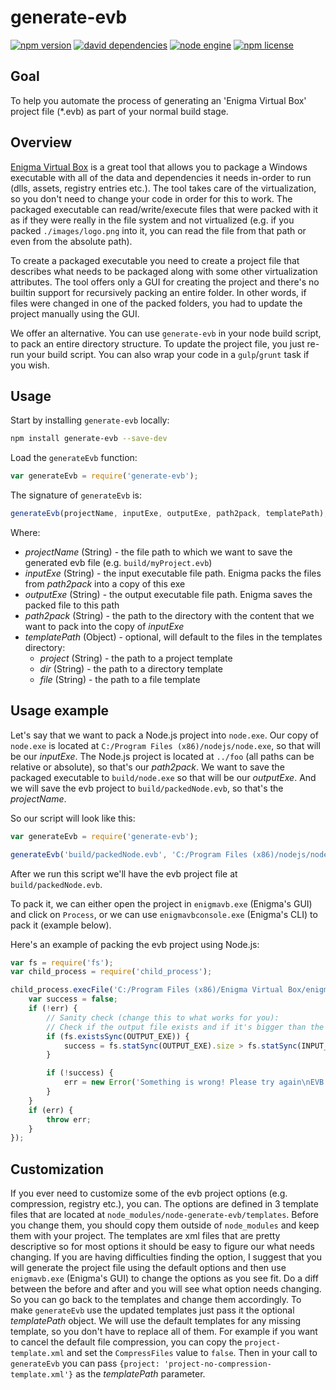 
# generate-evb

[![npm version](https://img.shields.io/npm/v/generate-evb.svg)](https://www.npmjs.com/package/generate-evb)
[![david dependencies](https://img.shields.io/david/etiktin/node-generate-evb.svg)](https://raw.githubusercontent.com/etiktin/node-generate-evb/master/package.json)
[![node engine](https://img.shields.io/node/v/generate-evb.svg)](https://raw.githubusercontent.com/etiktin/node-generate-evb/master/package.json)
[![npm license](https://img.shields.io/npm/l/generate-evb.svg)](https://raw.githubusercontent.com/etiktin/node-generate-evb/master/LICENSE)

## Goal
To help you automate the process of generating an 'Enigma Virtual Box' project file (*.evb) as part of your normal build stage.

## Overview
[Enigma Virtual Box](http://enigmaprotector.com/en/aboutvb.html) is a great tool that allows you to package a Windows executable with all of the data and dependencies it needs in-order to run (dlls, assets, registry entries etc.). The tool takes care of the virtualization, so you don't need to change your code in order for this to work. The packaged executable can read/write/execute files that were packed with it as if they were really in the file system and not virtualized (e.g. if you packed `./images/logo.png` into it, you can read the file from that path or even from the absolute path).

To create a packaged executable you need to create a project file that describes what needs to be packaged along with some other virtualization attributes. The tool offers only a GUI for creating the project and there's no builtin support for recursively packing an entire folder. In other words, if files were changed in one of the packed folders, you had to update the project manually using the GUI.

We offer an alternative. You can use `generate-evb` in your node build script, to pack an entire directory structure. To update the project file, you just re-run your build script. You can also wrap your code in a `gulp`/`grunt` task if you wish.

## Usage
Start by installing `generate-evb` locally:
```sh
npm install generate-evb --save-dev
```

Load the `generateEvb` function:
```javascript
var generateEvb = require('generate-evb');
```

The signature of `generateEvb` is:
```javascript
generateEvb(projectName, inputExe, outputExe, path2pack, templatePath);
```
Where:
- *projectName* (String) - the file path to which we want to save the generated evb file (e.g. `build/myProject.evb`)
- *inputExe* (String) - the input executable file path. Enigma packs the files from *path2pack* into a copy of this exe
- *outputExe* (String) - the output executable file path. Enigma saves the packed file to this path
- *path2pack* (String) - the path to the directory with the content that we want to pack into the copy of *inputExe*
- *templatePath* (Object) - optional, will default to the files in the templates directory:
    - *project* (String) - the path to a project template
    - *dir* (String) - the path to a directory template
    - *file* (String) - the path to a file template

## Usage example

Let's say that we want to pack a Node.js project into `node.exe`. Our copy of `node.exe` is located at `C:/Program Files (x86)/nodejs/node.exe`, so that will be our *inputExe*. The Node.js project is located at `../foo` (all paths can be relative or absolute), so that's our *path2pack*. We want to save the packaged executable to `build/node.exe` so that will be our *outputExe*. And we will save the evb project to `build/packedNode.evb`, so that's the *projectName*.

So our script will look like this:

```javascript
var generateEvb = require('generate-evb');

generateEvb('build/packedNode.evb', 'C:/Program Files (x86)/nodejs/node.exe', 'build/node.exe', '../foo');
```
After we run this script we'll have the evb project file at `build/packedNode.evb`.

To pack it, we can either open the project in `enigmavb.exe` (Enigma's GUI) and click on `Process`, or we can use `enigmavbconsole.exe` (Enigma's CLI) to pack it (example below).

Here's an example of packing the evb project using Node.js:
```javascript
var fs = require('fs');
var child_process = require('child_process');

child_process.execFile('C:/Program Files (x86)/Enigma Virtual Box/enigmavbconsole.exe', [PROJECT_NAME], function (err, stdout, stderr) {
    var success = false;
    if (!err) {
        // Sanity check (change this to what works for you):
        // Check if the output file exists and if it's bigger than the input file
        if (fs.existsSync(OUTPUT_EXE)) {
            success = fs.statSync(OUTPUT_EXE).size > fs.statSync(INPUT_EXE).size;
        }

        if (!success) {
            err = new Error('Something is wrong! Please try again\nEVB stdout:\n' + stdout + '\nEVB stderr:\n' + stderr);
        }
    }
    if (err) {
    	throw err;
    }
});
```

## Customization

If you ever need to customize some of the evb project options (e.g. compression, registry etc.), you can.
The options are defined in 3 template files that are located at `node_modules/node-generate-evb/templates`.
Before you change them, you should copy them outside of `node_modules` and keep them with your project.
The templates are xml files that are pretty descriptive so for most options it should be easy to figure our what needs changing. If you are having difficulties finding the option, I suggest that you will generate the project file using the default options and then use `enigmavb.exe` (Enigma's GUI) to change the options as you see fit. Do a diff between the before and after and you will see what option needs changing. So you can go back to the templates and change them accordingly.
To make `generateEvb` use the updated templates just pass it the optional *templatePath* object. We will use the default templates for any missing template, so you don't have to replace all of them.
For example if you want to cancel the default file compression, you can copy the `project-template.xml` and set the `CompressFiles` value to `false`. Then in your call to `generateEvb` you can pass `{project: 'project-no-compression-template.xml'}` as the *templatePath* parameter.
